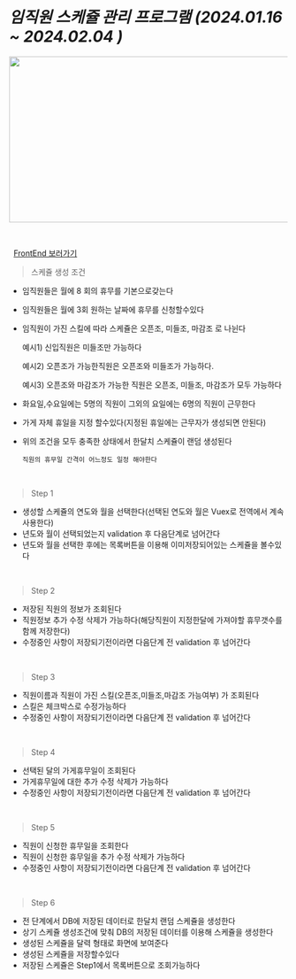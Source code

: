 # *임직원 스케쥴 관리 프로그램 (2024.01.16 ~ 2024.02.04 )*


<p align="center">
<img src="https://github.com/wonguk89/roster/assets/112766179/eef4d506-4c22-4b3a-8b2e-ff0b9bd59013" width="900px" height="300px">
</p>
&nbsp;


&nbsp;
[FrontEnd 보러가기](https://github.com/wonguk89/roster_front)
>스케쥴 생성 조건


- 임직원들은 월에 8 회의 휴무를 기본으로갖는다


- 임직원들은 월에 3회 원하는 날짜에 휴무를 신청할수있다


- 임직원이 가진 스킬에 따라  스케쥴은 오픈조, 미들조, 마감조 로 나뉜다
 
    예시1) 신입직원은 미들조만 가능하다


    예시2) 오픈조가 가능한직원은 오픈조와 미들조가 가능하다.


    예시3) 오픈조와 마감조가 가능한 직원은 오픈조, 미들조, 마감조가 모두 가능하다


- 화요일,수요일에는 5명의 직원이 그외의 요일에는 6명의 직원이 근무한다

- 가게 자체 휴일을 지정 할수있다(지정된 휴일에는 근무자가 생성되면 안된다)

- 위의 조건을 모두 충족한 상태에서 한달치 스케쥴이 랜덤 생성된다

   `직원의 휴무일 간격이 어느정도 일정 해야한다`

&nbsp;

>Step 1

- 생성할 스케쥴의 연도와 월을 선택한다(선택된 연도와 월은 Vuex로 전역에서 계속사용한다)
- 년도와 월이 선택되었는지 validation 후 다음단계로 넘어간다
- 년도와 월을 선택한 후에는 목록버튼을 이용해 이미저장되어있는 스케쥴을 볼수있다


&nbsp;

>Step 2

- 저장된 직원의 정보가 조회된다
- 직원정보 추가 수정 삭제가 가능하다(해당직원이 지정한달에 가져야할 휴무갯수를 함께 저장한다)
- 수정중인 사항이 저장되기전이라면 다음단계 전 validation 후 넘어간다

&nbsp;
>Step 3

- 직원이름과 직원이 가진 스킬(오픈조,미들조,마감조 가능여부) 가 조회된다
- 스킬은 체크박스로 수정가능하다
- 수정중인 사항이 저장되기전이라면 다음단계 전 validation 후 넘어간다

&nbsp;
>Step 4

- 선택된 달의 가게휴무일이 조회된다
- 가게휴무일에 대한 추가 수정 삭제가 가능하다
- 수정중인 사항이 저장되기전이라면 다음단계 전 validation 후 넘어간다

&nbsp;
>Step 5

- 직원이 신청한 휴무일을 조회한다
- 직원이 신청한 휴무일을 추가 수정 삭제가 가능하다
- 수정중인 사항이 저장되기전이라면 다음단계 전 validation 후 넘어간다

&nbsp;
>Step 6
- 전 단계에서 DB에 저장된 데이터로 한달치 랜덤 스케쥴을 생성한다
- 상기 스케쥴 생성조건에 맞춰 DB의 저장된 데이터를 이용해 스케쥴을 생성한다
- 생성된 스케쥴을 달력 형태로 화면에 보여준다
- 생성된 스케쥴을 저장할수있다
- 저장된 스케쥴은 Step1에서 목록버튼으로 조회가능하다

&nbsp;




